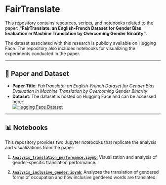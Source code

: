 # FairTranslate

This repository contains resources, scripts, and notebooks related to the paper:
**"FairTranslate: an English-French Dataset for Gender Bias Evaluation in Machine Translation by Overcoming Gender Binarity"**.

The dataset associated with this research is publicly available on Hugging Face. The repository also includes notebooks for visualizing the experiments conducted in the paper.

---

## 📄 Paper and Dataset

- **Paper Title**: *FairTranslate: an English-French Dataset for Gender Bias Evaluation in Machine Translation by Overcoming Gender Binarity*  
- **Dataset**: The dataset is hosted on Hugging Face and can be accessed here:  
  [![Hugging Face Dataset](https://img.shields.io/badge/Dataset-Hugging%20Face-blue)]({https://huggingface.co/datasets/Fannyjrd/FairTranslate_fr})

---

## 📊 Notebooks

This repository provides two Jupyter notebooks that replicate the analysis and visualizations from the paper:


1. [**`Analysis_translation_performance.ipynb`**:](./Analysis_translation_performance.ipynb)
   Visualization and analysis of gender-specific translation performance. 

2. [**`Analysis_inclusive_gender.ipynb`**:](Analysis_inclusive_gender.ipynb)
   Analyzes the translation of gendered forms of occupation and how inclusive gendered words are translated.

